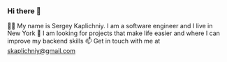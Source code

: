 ### Hi there 👋

✌🏻 My name is Sergey Kaplichniy. I am a software engineer and I live in New York
👯 I am looking for projects that make life easier and where I can improve my backend skills
📫 Get in touch with me at skaplichniy@gmail.com
